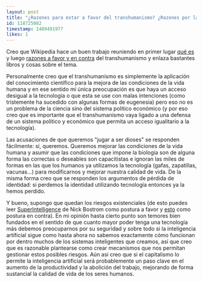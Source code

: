 ```yaml
---
layout: post
title: "¿Razones para estar a favor del transhumanismo? ¿Razones por las que se podría estar en contra? ¿Lecturas interesantes sobre el tema?"
id: 118725082
timestamp: 1489491977
likes: 1
---
```


 Creo que Wikipedia hace un buen trabajo reuniendo en primer lugar [qué es](https://en.wikipedia.org/wiki/Outline_of_transhumanism) y luego [razones a favor y en contra](https://en.wikipedia.org/wiki/Transhumanism#Debate) del transhumanismo y enlaza bastantes libros y cosas sobre el tema. 

Personalmente creo que el transhumanismo es simplemente la aplicación del conocimiento científico para la mejora de las condiciones de la vida humana y en ese sentido mi única preocupación es que haya un acceso desigual a la tecnología o que esta se use con malas intenciones (como tristemente ha sucedido con algunas formas de eugenesia) pero eso no es un problema de la ciencia sino del sistema político económico (y por eso creo que es importante que el transhumanismo vaya ligado a una defensa de un sistema político y económico que permita un acceso igualitario a la tecnología).

Las acusaciones de que queremos "jugar a ser dioses" se responden fácilmente: sí, queremos. Queremos mejorar las condiciones de la vida humana y asumir que las condiciones que impone la biología son de alguna forma las correctas o deseables son capacitistas e ignoran las miles de formas en las que los humanos ya utilizamos la tecnología (gafas, zapatillas, vacunas...) para modificarnos y mejorar nuestra calidad de vida. De la misma forma creo que se responden los argumentos de pérdida de identidad: si perdemos la identidad utilizando tecnología entonces ya la hemos perdido.

Y bueno, supongo que quedan los riesgos existenciales (de esto puedes leer [SuperIntelligence](https://en.wikipedia.org/wiki/Superintelligence:_Paths,_Dangers,_Strategies) de Nick Bostrom como postura a favor y [esto](http://idlewords.com/talks/superintelligence.htm) como postura en contra). En mi opinión hasta cierto punto son temores bien fundados en el sentido de que cuanto mayor poder tenga una tecnología más debemos preocuparnos por su seguridad y sobre todo si la inteligencia artificial sigue como hasta ahora no sabemos exactamente cómo funcionan por dentro muchos de los sistemas inteligentes que creamos, así que creo que es razonable plantearse como crear mecanismos que nos permitan gestionar estos posibles riesgos. Aún así creo que si el capitalismo lo permite la inteligencia artificial será probablemente un paso clave en el aumento de la productividad y la abolición del trabajo, mejorando de forma sustancial la calidad de vida de los seres humanos.
